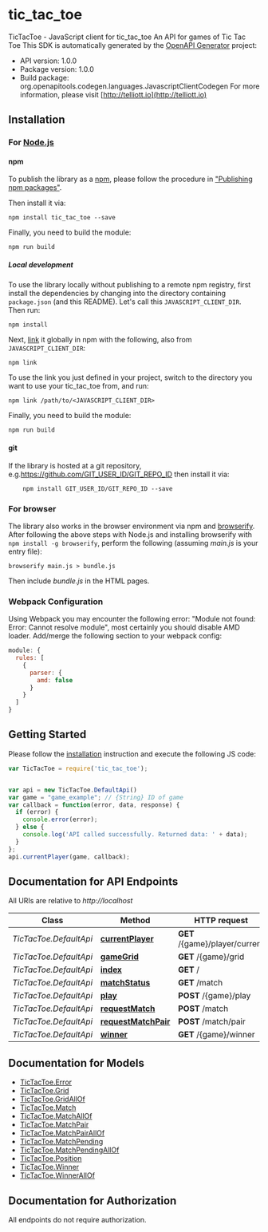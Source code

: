 # tic_tac_toe

TicTacToe - JavaScript client for tic_tac_toe
An API for games of Tic Tac Toe
This SDK is automatically generated by the [OpenAPI Generator](https://openapi-generator.tech) project:

- API version: 1.0.0
- Package version: 1.0.0
- Build package: org.openapitools.codegen.languages.JavascriptClientCodegen
For more information, please visit [http://telliott.io](http://telliott.io)

## Installation

### For [Node.js](https://nodejs.org/)

#### npm

To publish the library as a [npm](https://www.npmjs.com/), please follow the procedure in ["Publishing npm packages"](https://docs.npmjs.com/getting-started/publishing-npm-packages).

Then install it via:

```shell
npm install tic_tac_toe --save
```

Finally, you need to build the module:

```shell
npm run build
```

##### Local development

To use the library locally without publishing to a remote npm registry, first install the dependencies by changing into the directory containing `package.json` (and this README). Let's call this `JAVASCRIPT_CLIENT_DIR`. Then run:

```shell
npm install
```

Next, [link](https://docs.npmjs.com/cli/link) it globally in npm with the following, also from `JAVASCRIPT_CLIENT_DIR`:

```shell
npm link
```

To use the link you just defined in your project, switch to the directory you want to use your tic_tac_toe from, and run:

```shell
npm link /path/to/<JAVASCRIPT_CLIENT_DIR>
```

Finally, you need to build the module:

```shell
npm run build
```

#### git

If the library is hosted at a git repository, e.g.https://github.com/GIT_USER_ID/GIT_REPO_ID
then install it via:

```shell
    npm install GIT_USER_ID/GIT_REPO_ID --save
```

### For browser

The library also works in the browser environment via npm and [browserify](http://browserify.org/). After following
the above steps with Node.js and installing browserify with `npm install -g browserify`,
perform the following (assuming *main.js* is your entry file):

```shell
browserify main.js > bundle.js
```

Then include *bundle.js* in the HTML pages.

### Webpack Configuration

Using Webpack you may encounter the following error: "Module not found: Error:
Cannot resolve module", most certainly you should disable AMD loader. Add/merge
the following section to your webpack config:

```javascript
module: {
  rules: [
    {
      parser: {
        amd: false
      }
    }
  ]
}
```

## Getting Started

Please follow the [installation](#installation) instruction and execute the following JS code:

```javascript
var TicTacToe = require('tic_tac_toe');


var api = new TicTacToe.DefaultApi()
var game = "game_example"; // {String} ID of game
var callback = function(error, data, response) {
  if (error) {
    console.error(error);
  } else {
    console.log('API called successfully. Returned data: ' + data);
  }
};
api.currentPlayer(game, callback);

```

## Documentation for API Endpoints

All URIs are relative to *http://localhost*

Class | Method | HTTP request | Description
------------ | ------------- | ------------- | -------------
*TicTacToe.DefaultApi* | [**currentPlayer**](docs/DefaultApi.md#currentPlayer) | **GET** /{game}/player/current | 
*TicTacToe.DefaultApi* | [**gameGrid**](docs/DefaultApi.md#gameGrid) | **GET** /{game}/grid | 
*TicTacToe.DefaultApi* | [**index**](docs/DefaultApi.md#index) | **GET** / | 
*TicTacToe.DefaultApi* | [**matchStatus**](docs/DefaultApi.md#matchStatus) | **GET** /match | 
*TicTacToe.DefaultApi* | [**play**](docs/DefaultApi.md#play) | **POST** /{game}/play | 
*TicTacToe.DefaultApi* | [**requestMatch**](docs/DefaultApi.md#requestMatch) | **POST** /match | 
*TicTacToe.DefaultApi* | [**requestMatchPair**](docs/DefaultApi.md#requestMatchPair) | **POST** /match/pair | 
*TicTacToe.DefaultApi* | [**winner**](docs/DefaultApi.md#winner) | **GET** /{game}/winner | 


## Documentation for Models

 - [TicTacToe.Error](docs/Error.md)
 - [TicTacToe.Grid](docs/Grid.md)
 - [TicTacToe.GridAllOf](docs/GridAllOf.md)
 - [TicTacToe.Match](docs/Match.md)
 - [TicTacToe.MatchAllOf](docs/MatchAllOf.md)
 - [TicTacToe.MatchPair](docs/MatchPair.md)
 - [TicTacToe.MatchPairAllOf](docs/MatchPairAllOf.md)
 - [TicTacToe.MatchPending](docs/MatchPending.md)
 - [TicTacToe.MatchPendingAllOf](docs/MatchPendingAllOf.md)
 - [TicTacToe.Position](docs/Position.md)
 - [TicTacToe.Winner](docs/Winner.md)
 - [TicTacToe.WinnerAllOf](docs/WinnerAllOf.md)


## Documentation for Authorization

All endpoints do not require authorization.
